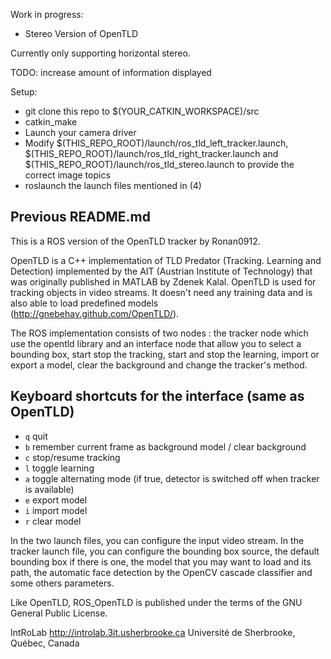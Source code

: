 Work in progress: 

- Stereo Version of OpenTLD 

Currently only supporting horizontal stereo.

TODO: increase amount of information displayed

Setup:

- git clone this repo to $(YOUR_CATKIN_WORKSPACE)/src
- catkin_make 
- Launch your camera driver
- Modify $(THIS_REPO_ROOT)/launch/ros_tld_left_tracker.launch, $(THIS_REPO_ROOT)/launch/ros_tld_right_tracker.launch and $(THIS_REPO_ROOT)/launch/ros_tld_stereo.launch to provide the correct image topics
- roslaunch the launch files mentioned in (4)

## Previous README.md

This is a ROS version of the OpenTLD tracker by Ronan0912.

OpenTLD is a C++ implementation of TLD Predator (Tracking. Learning and Detection) implemented by the AIT (Austrian Institute of Technology) that was originally published in MATLAB by Zdenek Kalal. OpenTLD is used for tracking objects in video streams. It doesn't need any training data and is also able to load predefined models (http://gnebehay.github.com/OpenTLD/).

The ROS implementation consists of two nodes : the tracker node which use the opentld library and an interface node that allow you to select a bounding box, start stop the tracking, start and stop the learning, import or export a model, clear the background and change the tracker's method.

## Keyboard shortcuts for the interface (same as OpenTLD)

* `q` quit
* `b` remember current frame as background model / clear background
* `c` stop/resume tracking
* `l` toggle learning
* `a` toggle alternating mode (if true, detector is switched off when tracker is available)
* `e` export model
* `i` import model
* `r` clear model

In the two launch files, you can configure the input video stream. In the tracker launch file, you can configure the bounding box source, the default bounding box if there is one, the model that you may want to load and its path, the automatic face detection by the OpenCV cascade classifier and some others parameters.

Like OpenTLD, ROS_OpenTLD is published under the terms of the GNU General Public License.

IntRoLab
http://introlab.3it.usherbrooke.ca
Université de Sherbrooke, Québec, Canada
